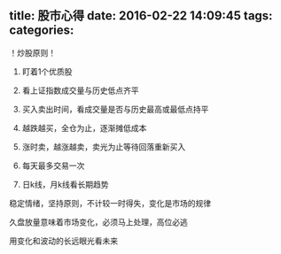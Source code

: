 title: 股市心得
date: 2016-02-22 14:09:45
tags:
categories:
---

！炒股原则！
1. 盯着1个优质股
2. 看上证指数成交量与历史低点齐平
3. 买入卖出时间，看成交量是否与历史最高或最低点持平

4. 越跌越买，全仓为止，逐渐摊低成本
5. 涨时卖，越涨越卖，卖光为止等待回落重新买入
6. 每天最多交易一次
7. 日k线，月k线看长期趋势

稳定情绪，坚持原则，不计较一时得失，变化是市场的规律

久盘放量意味着市场变化，必须马上处理，高位必逃

用变化和波动的长远眼光看未来